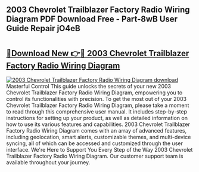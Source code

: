 ## 2003 Chevrolet Trailblazer Factory Radio Wiring Diagram PDF Download Free - Part-8wB User Guide Repair jO4eB

# <h2><a href="http://dfng0u.blite.top/?on=2003+Chevrolet+Trailblazer+Factory+Radio+Wiring+Diagram">🔗Download New 👉🔴 2003 Chevrolet Trailblazer Factory Radio Wiring Diagram</a></h2>

[![2003 Chevrolet Trailblazer Factory Radio Wiring Diagram download](https://i.imgur.com/lujVjoI.png)](http://dfng0u.blite.top/?on=2003+Chevrolet+Trailblazer+Factory+Radio+Wiring+Diagram)
Masterful Control This guide unlocks the secrets of your new 2003 Chevrolet Trailblazer Factory Radio Wiring Diagram, empowering you to control its functionalities with precision. To get the most out of your 2003 Chevrolet Trailblazer Factory Radio Wiring Diagram, please take a moment to read through this comprehensive user manual. It includes step-by-step instructions for setting up your product, as well as detailed information on how to use its various features and capabilities. 2003 Chevrolet Trailblazer Factory Radio Wiring Diagram comes with an array of advanced features, including geolocation, smart alerts, customizable themes, and multi-device syncing, all of which can be accessed and customized through the user interface. We're Here to Support You Every Step of the Way 2003 Chevrolet Trailblazer Factory Radio Wiring Diagram. Our customer support team is available throughout your journey.
